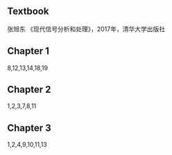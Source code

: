 ## Textbook
张旭东 《现代信号分析和处理》，2017年，清华大学出版社
## Chapter 1
8,12,13,14,18,19

## Chapter 2
1,2,3,7,8,11

## Chapter 3
1,2,4,9,10,11,13
